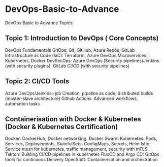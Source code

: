 # DevOps-Basic-to-Advance
DevOps Basic to Advance Topics

## Topic 1: Introduction to DevOps ( Core Concepts)
  DevOps Fundamentals
  GitOps: Git, GitHub, Azure Repos, GitLab
  Infrastructure as Code (IaC): Terraform, Azure DevOps
  Microservices: Kubernetes, Docker
  DevSecOps: Azure DevOps (Security pipelines)Jenkins (with security plugins), GitLab CI/CD (with security pipelines)

## Topic 2: CI/CD Tools
  Azure DevOps/Jenkins:-job Creation, pipeline as code, distributed builds (master-slave architecture)
  Github Actions: Advanced workflows, automation tasks

## Containerisation with Docker & Kubernetes (Docker & Kubernetes Certification)
  Docker: DockerHub, Docker networking, Docker Swarm
  Kubernetes: Pods, Services, Deployements, StatefulSets, ConfigMaps, Secrets, Helm
  Istio: Service mesh for kubernetes, traffic management, security with mTLS
  Tekton: Building CI/CD pipelines in kubernetes
  FluxCD and Argo CD: GitOps tools for continuous Delivery
  OpenShift: Containerisation and orchestration



